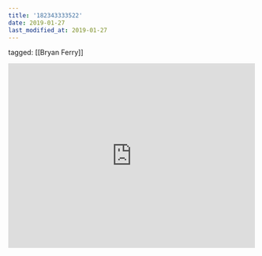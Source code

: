 ```yaml
---
title: '182343333522'
date: 2019-01-27
last_modified_at: 2019-01-27
---
```

tagged: [[Bryan Ferry]]
<iframe allow="accelerometer; autoplay; clipboard-write; encrypted-media; gyroscope; picture-in-picture" allowfullscreen="" frameborder="0" height="375" id="youtube_iframe" src="https://www.youtube.com/embed/ESJxRt9I-Ag?feature=oembed&amp;enablejsapi=1&amp;origin=https://safe.txmblr.com&amp;wmode=opaque" width="500"></iframe>